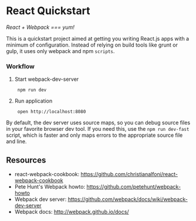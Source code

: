 React Quickstart
================

_React + Webpack === yum!_

This is a quickstart project aimed at getting you writing React.js apps with a minimum of configuration. Instead of relying on build tools like grunt or gulp, it uses only webpack and npm `scripts`.

### Workflow

1. Start webpack-dev-server

        npm run dev

2. Run application

        open http://localhost:8080

By default, the dev server uses source maps, so you can debug source files in your favorite browser dev tool. If you need this, use the `npm run dev-fast` script, which is faster and only maps errors to the appropriate source file and line.

Resources
---------
- react-webpack-cookbook: https://github.com/christianalfoni/react-webpack-cookbook
- Pete Hunt's Webpack howto: https://github.com/petehunt/webpack-howto
- Webpack dev server: https://github.com/webpack/docs/wiki/webpack-dev-server
- Webpack docs: http://webpack.github.io/docs/
